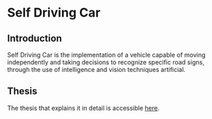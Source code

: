 # Self Driving Car

## Introduction
Self Driving Car is the implementation of a vehicle capable of moving independently and taking decisions to recognize specific road signs, through the use of intelligence and vision techniques artificial.

## Thesis
The thesis that explains it in detail is accessible [here](tesi/tesi.pdf).
